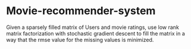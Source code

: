 # Movie-recommender-system
Given a sparsely filled matrix of Users and movie ratings, use low rank matrix factorization with stochastic gradient descent to fill the matrix in a way that the rmse value for the missing values is minimized.
